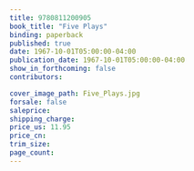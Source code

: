 ```yaml
---
title: 9780811200905
book_title: "Five Plays"
binding: paperback
published: true
date: 1967-10-01T05:00:00-04:00
publication_date: 1967-10-01T05:00:00-04:00
show_in_forthcoming: false
contributors:

cover_image_path: Five_Plays.jpg
forsale: false
saleprice:
shipping_charge:
price_us: 11.95
price_cn:
trim_size:
page_count:
---
```


